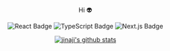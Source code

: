 <div align=center>
Hi 👽 

![React Badge](https://img.shields.io/badge/REACT-61DAFB?style=for-the-badge&logo=react&logoColor=white)
![TypeScript Badge](https://img.shields.io/badge/TYPESCRIPT-3178C6?style=for-the-badge&logo=typescript&logoColor=white)
![Next.js Badge](https://img.shields.io/badge/NEXT.JS-000000?style=for-the-badge&logo=next.js&logoColor=white)

 [![jinaji's github stats](https://github-readme-stats.vercel.app/api?username=jinaji)](https://github.com/anuraghazra/github-readme-stats)
  
</div>
